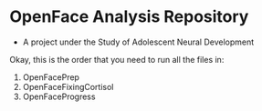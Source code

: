 # OpenFace Analysis Repository
- A project under the Study of Adolescent Neural Development


Okay,  this is the order that you need to run all the files in:
1. OpenFacePrep
2. OpenFaceFixingCortisol
3. OpenFaceProgress
